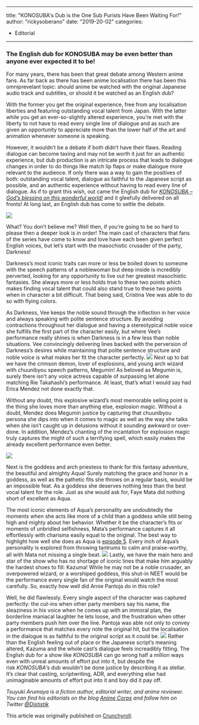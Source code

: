 
---
title: "KONOSUBA's Dub is the One Sub Purists Have Been Waiting For!"
author: "rickysoberano"
date: "2019-20-02"
categories:
- Editorial
---

### The English dub for KONOSUBA may be even better than anyone ever expected it to be!

For many years, there has been that great debate among Western anime fans. As far back as there has been anime localisation there has been this omniprevelant topic: should anime be watched with the original Japanese audio track and subtitles, or should it be watched as an English dub?

With the former you get the original experience, free from any localisation liberties and featuring outstanding vocal talent from Japan. With the latter while you get an ever-so-slightly altered experience, you&#8217;re met with the liberty to not have to read every single line of dialogue and as such are given an opportunity to appreciate more than the lower half of the art and animation whenever someone is speaking.

However, it wouldn&#8217;t be a debate if both didn&#8217;t have their flaws. Reading dialogue can become taxing and may not be worth it just for an authentic experience, but dub production is an intricate process that leads to dialogue changes in order to do things like match lip flaps or make dialogue more relevant to the audience. If only there was a way to gain the positives of both: outstanding vocal talent, dialogue as faithful to the Japanese script as possible, and an authentic experience without having to read every line of dialogue. As if to grant this wish, out came the English dub for *[KONOSUBA &#8211; God&#8217;s blessing on this wonderful world!](https://vrv.co/series/GYE5K3GQR/KONOSUBA-Gods-blessing-on-this-wonderful-world)* and it gleefully delivered on all fronts! At long last, an English dub has come to settle the debate.

![](/wp-content/uploads/2019/02/788b044683cb3cf3a537e6e5a77162631550021989_full.png?w=1170&#038;ssl=1)

What? You don&#8217;t believe me? Well then, if you&#8217;re going to be so hard to please then a deeper look is in order! The main cast of characters that fans of the series have come to know and love have each been given perfect English voices, but let&#8217;s start with the masochistic crusader of the party, Darkness!

Darkness’s most iconic traits can more or less be boiled down to someone with the speech patterns of a noblewoman but deep inside is incredibly perverted, looking for any opportunity to live out her greatest masochistic fantasies. She always more or less holds true to these two points which makes finding vocal talent that could also stand true to these two points when in character a bit difficult. That being said, Cristina Vee was able to do so with flying colors.

As Darkness, Vee keeps the noble sound through the inflection in her voice and always speaking with polite sentence structure. By avoiding contractions throughout her dialogue and having a stereotypical noble voice she fulfills the first part of the character easily, but where Vee&#8217;s performance really shines is when Darkness is in a few less than noble situations. Vee convincingly delivering lines backed with the perversion of Darkness&#8217;s desires while maintaining that polite sentence structure and noble voice is what makes her fit the character perfectly.
![](/wp-content/uploads/2019/02/3604470374a18a0bf803ebd2cc13e5f31550021697_full.png?w=1170&#038;ssl=1)
Next up to bat we have the crimson demon, lover of explosions, and young arch wizard with chuunibyou speech patterns, Megumin! As beloved as Megumin is, surely there isn&#8217;t any voice actress capable of surpassing let alone matching Rie Takahashi&#8217;s performance. At least, that&#8217;s what I would say had Erica Mendez not done exactly that.

Without any doubt, this explosive wizard&#8217;s most memorable selling point is the thing she loves more than anything else, explosion magic. Without a doubt, Mendez does Megumin justice by capturing that chuunibyou persona she dips into when it comes to magic as well as the way she talks when she isn&#8217;t caught up in delusions without it sounding awkward or over-done. In addition, Mendez&#8217;s chanting of the incantation for explosion magic truly captures the might of such a terrifying spell, which easily makes the already excellent performance even better.

![](/wp-content/uploads/2019/02/7b56a76c1589344d3697a77de2e3931d1550021724_full.png?w=1170&#038;ssl=1)

Next is the goddess and arch priestess to thank for this fantasy adventure, the beautiful and almighty Aqua! Surely matching the grace and honor in a goddess, as well as the pathetic fits she throws on a regular basis, would be an impossible feat. As a goddess she deserves nothing less than the best vocal talent for the role. Just as she would ask for, Faye Mata did nothing short of excellent as Aqua.

The most iconic elements of Aqua&#8217;s personality are undoubtedly the moments when she acts like more of a child than a goddess while still being high and mighty about her behavior. Whether it be the character&#8217;s fits or moments of unbridled selfishness, Mata&#8217;s performance captures it all effortlessly with charisma easily equal to the original. The best way to highlight how well she does as Aqua is [episode 5](https://vrv.co/watch/GY8DZZJ8Y/A-Price-for-This-Cursed-Sword). Every inch of Aqua’s personality is explored from throwing tantrums to calm and praise-worthy, all with Mata not missing a single beat.
![](/wp-content/uploads/2019/02/fef46c38c90e95b63d68d51af5ff561f1550022550_full.png?w=1170&#038;ssl=1)
Lastly, we have the main hero and star of the show who has no shortage of iconic lines that make him arguably the hardest shoes to fill: Kazuma! While he may not be a noble crusader, an overpowered wizard, or a worshiped goddess, this shut-in NEET would be the performance every single fan of the original would watch the most carefully. So, exactly how well did Arnie Pantoja do in this role?

Well, he did flawlessly. Every single aspect of the character was captured perfectly: the cut-ins when other party members say his name, the sleaziness in his voice when he comes up with an immoral plan, the borderline maniacal laughter he lets loose, and the frustration when other party members push him over the line. Pantoja was able not only to convey a performance that matches every note the original hit, but the localisation in the dialogue is as faithful to the original script as it could be.
![](/wp-content/uploads/2019/02/36f4cbc54f10b6731db36ec130bd2dee1550021776_full.png?w=1170&#038;ssl=1)
Rather than the English feeling out of place or the Japanese script&#8217;s meaning altered, Kazuma and the whole cast&#8217;s dialogue feels increadibly fitting. The English dub for a show like *KONOSUBA* can go wrong half a million ways even with unreal amounts of effort put into it, but despite the risk *KONOSUBA*&#8216;s dub wouldn&#8217;t be done justice by describing it as stellar. It&#8217;s clear that casting, scriptwriting, ADR, and everything else had unimaginable amounts of effort put into it and boy did it pay off.

*Tsuyuki Arumaya is a fiction author, editorial writer, and anime reviewer. You can find his editorials on the blog [Anime Corps](https://animewithsky.wordpress.com/) and follow him on Twitter [@Dististik](https://twitter.com/Dististik)*

This article was originally published on [Crunchyroll](https://www.crunchyroll.com/anime-feature/2019/02/18/konosubas-dub-is-the-one-sub-purists-have-been-waiting-for).
